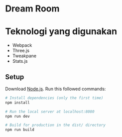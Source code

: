 # Dream Room

# Teknologi yang digunakan

- Webpack
- Three.js
- Tweakpane
- Stats.js

## Setup

Download [Node.js](https://nodejs.org/en/download/).
Run this followed commands:

```bash
# Install dependencies (only the first time)
npm install

# Run the local server at localhost:8080
npm run dev

# Build for production in the dist/ directory
npm run build
```
